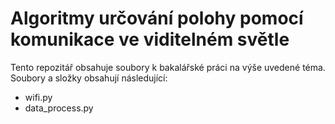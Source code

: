 # Algoritmy určování polohy pomocí komunikace ve viditelném světle

Tento repozitář obsahuje soubory k bakalářské práci na výše uvedené téma. Soubory a složky obsahují následující:

- wifi.py
- data_process.py

